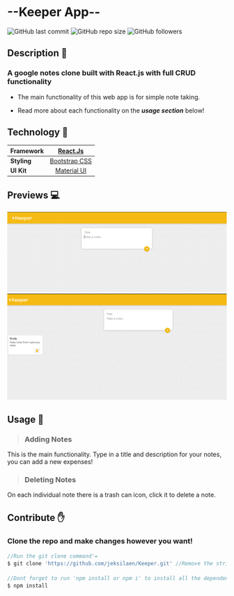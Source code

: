 # --Keeper App--

![GitHub last commit](https://img.shields.io/github/last-commit/jeksilaen/Keeper)
![GitHub repo size](https://img.shields.io/github/repo-size/jeksilaen/Keeper)
![GitHub followers](https://img.shields.io/github/followers/jeksilaen?style=social)

## Description :bookmark_tabs:

### **A google notes clone built with React.js with full CRUD functionality**

* The main functionality of this web app is for simple note taking.

* Read more about each functionality on the ___usage section___ below!

## Technology :iphone:
| **Framework** |      [React.Js](https://reactjs.org)      |
|---------------|:-----------------------------------------:|
| **Styling**   | [Bootstrap CSS](https://getbootstrap.com) |
| **UI Kit**    | [Material UI](https://mui.com)            |

## Previews :computer:

![alt text](https://github.com/jeksilaen/Keeper/blob/main/docs-assets/home.png?raw=true)
![alt text](https://github.com/jeksilaen/Keeper/blob/main/docs-assets/main.png?raw=true)
 
## Usage :wrench:

> ### __Adding Notes__
This is the main functionality. Type in a title and description for your notes, you can add a new expenses!

> ### __Deleting Notes__
On each individual note there is a trash can icon, click it to delete a note.

## Contribute :raised_hand:

### Clone the repo and make changes however you want!
```js
//Run the git clone command'=
$ git clone 'https://github.com/jeksilaen/Keeper.git' //Remove the strings (')

//Dont forget to run 'npm install or npm i' to install all the dependencies
$ npm install
```
